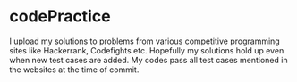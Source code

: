 # codePractice

I upload my solutions to problems from various competitive programming sites like Hackerrank, Codefights etc. Hopefully my solutions hold up even when new test cases are added. My codes pass all test cases mentioned in the websites at the time of commit.
